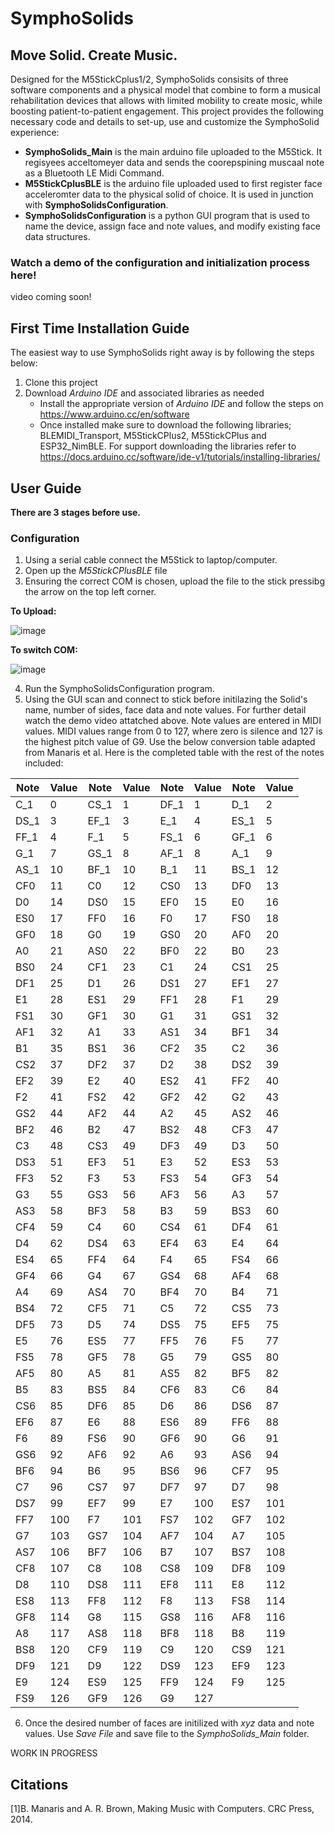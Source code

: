 # SymphoSolids

## Move Solid. Create Music.

Designed for the M5StickCplus1/2, SymphoSolids consisits of three software components and a physical model that combine to form a musical rehabilitation devices that allows with limited mobility to create mosic, while boosting patient-to-patient engagement. This project provides the following necessary code and details to set-up, use and customize the SymphoSolid experience:

* **SymphoSolids_Main** is the main arduino file uploaded to the M5Stick. It regisyees acceltomeyer data and sends the coorepspining muscaal note as a Bluetooth LE Midi Command.
* **M5StickCplusBLE** is the arduino file uploaded used to first register face acceleromter data to the physical solid of choice. It is used in junction with **SymphoSolidsConfiguration**.
* **SymphoSolidsConfiguration** is a python GUI program that is used to name the device, assign face and note values, and modify existing face data structures.
  
### Watch a demo of the configuration and initialization process here!

video coming soon!

## First Time Installation Guide
The easiest way to use SymphoSolids right away is by following the steps below:
1. Clone this project
2. Download  *Arduino IDE* and associated libraries as needed
   * Install the appropriate version of *Arduino IDE* and follow the steps on https://www.arduino.cc/en/software
   * Once installed make sure to download the following libraries; BLEMIDI_Transport, M5StickCPlus2, M5StickCPlus and ESP32_NimBLE. For support downloading the libraries refer to https://docs.arduino.cc/software/ide-v1/tutorials/installing-libraries/

  ## User Guide
  **There are 3 stages before use.**

  ### Configuration
  1. Using a serial cable connect the M5Stick to laptop/computer.
  2. Open up the *M5StickCPlusBLE* file
  3. Ensuring the correct COM is chosen, upload the file to the stick pressibg the arrow on the top left corner.
     
**To Upload:**

 ![image](https://github.com/user-attachments/assets/31e575e4-a1f9-425f-922d-4757dcb90b0f)
 
**To switch COM:**

 ![image](https://github.com/user-attachments/assets/f933e13f-313c-4298-a5fc-768e4a337ea3)

  4. Run the SymphoSolidsConfiguration program.
  5. Using the GUI scan and connect to stick before initilazing the Solid's name, number of sides, face data and note values. For further detail watch the demo video attatched above.
  Note values are entered in MIDI values. MIDI values range from 0 to 127, where zero is silence and 127 is the highest pitch value of G9. Use the below conversion table adapted from Manaris et al.
Here is the completed table with the rest of the notes included:


| Note  | Value | Note  | Value | Note  | Value | Note  | Value |
|-------|-------|-------|-------|-------|-------|-------|-------|
| C_1   | 0     | CS_1  | 1     | DF_1  | 1     | D_1   | 2     |
| DS_1  | 3     | EF_1  | 3     | E_1   | 4     | ES_1  | 5     |
| FF_1  | 4     | F_1   | 5     | FS_1  | 6     | GF_1  | 6     |
| G_1   | 7     | GS_1  | 8     | AF_1  | 8     | A_1   | 9     |
| AS_1  | 10    | BF_1  | 10    | B_1   | 11    | BS_1  | 12    |
| CF0   | 11    | C0    | 12    | CS0   | 13    | DF0   | 13    |
| D0    | 14    | DS0   | 15    | EF0   | 15    | E0    | 16    |
| ES0   | 17    | FF0   | 16    | F0    | 17    | FS0   | 18    |
| GF0   | 18    | G0    | 19    | GS0   | 20    | AF0   | 20    |
| A0    | 21    | AS0   | 22    | BF0   | 22    | B0    | 23    |
| BS0   | 24    | CF1   | 23    | C1    | 24    | CS1   | 25    |
| DF1   | 25    | D1    | 26    | DS1   | 27    | EF1   | 27    |
| E1    | 28    | ES1   | 29    | FF1   | 28    | F1    | 29    |
| FS1   | 30    | GF1   | 30    | G1    | 31    | GS1   | 32    |
| AF1   | 32    | A1    | 33    | AS1   | 34    | BF1   | 34    |
| B1    | 35    | BS1   | 36    | CF2   | 35    | C2    | 36    |
| CS2   | 37    | DF2   | 37    | D2    | 38    | DS2   | 39    |
| EF2   | 39    | E2    | 40    | ES2   | 41    | FF2   | 40    |
| F2    | 41    | FS2   | 42    | GF2   | 42    | G2    | 43    |
| GS2   | 44    | AF2   | 44    | A2    | 45    | AS2   | 46    |
| BF2   | 46    | B2    | 47    | BS2   | 48    | CF3   | 47    |
| C3    | 48    | CS3   | 49    | DF3   | 49    | D3    | 50    |
| DS3   | 51    | EF3   | 51    | E3    | 52    | ES3   | 53    |
| FF3   | 52    | F3    | 53    | FS3   | 54    | GF3   | 54    |
| G3    | 55    | GS3   | 56    | AF3   | 56    | A3    | 57    |
| AS3   | 58    | BF3   | 58    | B3    | 59    | BS3   | 60    |
| CF4   | 59    | C4    | 60    | CS4   | 61    | DF4   | 61    |
| D4    | 62    | DS4   | 63    | EF4   | 63    | E4    | 64    |
| ES4   | 65    | FF4   | 64    | F4    | 65    | FS4   | 66    |
| GF4   | 66    | G4    | 67    | GS4   | 68    | AF4   | 68    |
| A4    | 69    | AS4   | 70    | BF4   | 70    | B4    | 71    |
| BS4   | 72    | CF5   | 71    | C5    | 72    | CS5   | 73    |
| DF5   | 73    | D5    | 74    | DS5   | 75    | EF5   | 75    |
| E5    | 76    | ES5   | 77    | FF5   | 76    | F5    | 77    |
| FS5   | 78    | GF5   | 78    | G5    | 79    | GS5   | 80    |
| AF5   | 80    | A5    | 81    | AS5   | 82    | BF5   | 82    |
| B5    | 83    | BS5   | 84    | CF6   | 83    | C6    | 84    |
| CS6   | 85    | DF6   | 85    | D6    | 86    | DS6   | 87    |
| EF6   | 87    | E6    | 88    | ES6   | 89    | FF6   | 88    |
| F6    | 89    | FS6   | 90    | GF6   | 90    | G6    | 91    |
| GS6   | 92    | AF6   | 92    | A6    | 93    | AS6   | 94    |
| BF6   | 94    | B6    | 95    | BS6   | 96    | CF7   | 95    |
| C7    | 96    | CS7   | 97    | DF7   | 97    | D7    | 98    |
| DS7   | 99    | EF7   | 99    | E7    | 100   | ES7   | 101   |
| FF7   | 100   | F7    | 101   | FS7   | 102   | GF7   | 102   |
| G7    | 103   | GS7   | 104   | AF7   | 104   | A7    | 105   |
| AS7   | 106   | BF7   | 106   | B7    | 107   | BS7   | 108   |
| CF8   | 107   | C8    | 108   | CS8   | 109   | DF8   | 109   |
| D8    | 110   | DS8   | 111   | EF8   | 111   | E8    | 112   |
| ES8   | 113   | FF8   | 112   | F8    | 113   | FS8   | 114   |
| GF8   | 114   | G8    | 115   | GS8   | 116   | AF8   | 116   |
| A8    | 117   | AS8   | 118   | BF8   | 118   | B8    | 119   |
| BS8   | 120   | CF9   | 119   | C9    | 120   | CS9   | 121   |
| DF9   | 121   | D9    | 122   | DS9   | 123   | EF9   | 123   |
| E9    | 124   | ES9   | 125   | FF9   | 124   | F9    | 125   |
| FS9   | 126   | GF9   | 126   | G9    | 127   |

  6. Once the desired number of faces are initilized with *xyz* data and note values. Use *Save File* and save file to the *SymphoSolids_Main* folder. 
   
WORK IN PROGRESS




  ## Citations
  [1]B. Manaris and A. R. Brown, Making Music with Computers. CRC Press, 2014.
‌








 

